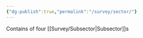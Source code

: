 ```yaml
---
{"dg-publish":true,"permalink":"/survey/sector/"}
---
```




Contains of four [[Survey/Subsector\|Subsector]]s

